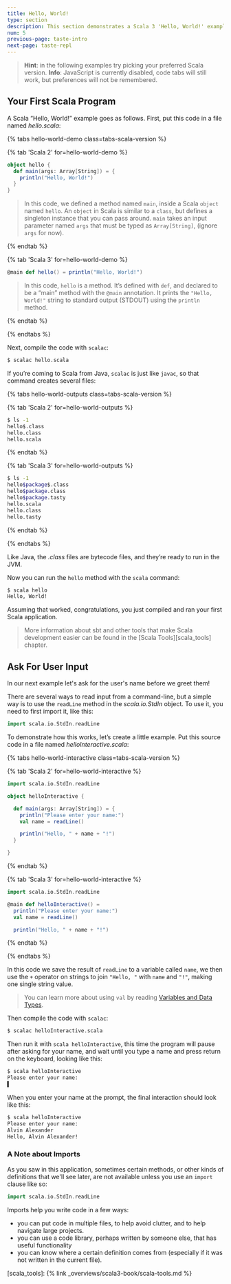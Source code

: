 ```yaml
---
title: Hello, World!
type: section
description: This section demonstrates a Scala 3 'Hello, World!' example.
num: 5
previous-page: taste-intro
next-page: taste-repl
---
```


> **Hint**: in the following examples try picking your preferred Scala version.
> <noscript><span style="font-weight: bold;">Info</span>: JavaScript is currently disabled, code tabs will still work, but preferences will not be remembered.</noscript>

## Your First Scala Program


A Scala “Hello, World!” example goes as follows.
First, put this code in a file named _hello.scala_:


<!-- Display Hello World for each Scala Version -->
{% tabs hello-world-demo class=tabs-scala-version %}

{% tab 'Scala 2' for=hello-world-demo %}
```scala
object hello {
  def main(args: Array[String]) = {
    println("Hello, World!")
  }
}
```
> In this code, we defined a method named `main`, inside a Scala `object` named `hello`.
> An `object` in Scala is similar to a `class`, but defines a singleton instance that you can pass around.
> `main` takes an input parameter named `args` that must be typed as `Array[String]`, (ignore `args` for now).

{% endtab %}

{% tab 'Scala 3' for=hello-world-demo %}
```scala
@main def hello() = println("Hello, World!")
```
> In this code, `hello` is a method.
> It’s defined with `def`, and declared to be a “main” method with the `@main` annotation.
> It prints the `"Hello, World!"` string to standard output (STDOUT) using the `println` method.

{% endtab %}

{% endtabs %}
<!-- End tabs -->

Next, compile the code with `scalac`:

```bash
$ scalac hello.scala
```

If you’re coming to Scala from Java, `scalac` is just like `javac`, so that command creates several files:

<!-- Display Hello World compiled outputs for each Scala Version -->
{% tabs hello-world-outputs class=tabs-scala-version %}

{% tab 'Scala 2' for=hello-world-outputs %}
```bash
$ ls -1
hello$.class
hello.class
hello.scala
```
{% endtab %}

{% tab 'Scala 3' for=hello-world-outputs %}
```bash
$ ls -1
hello$package$.class
hello$package.class
hello$package.tasty
hello.scala
hello.class
hello.tasty
```
{% endtab %}

{% endtabs %}
<!-- End tabs -->

Like Java, the _.class_ files are bytecode files, and they’re ready to run in the JVM.

Now you can run the `hello` method with the `scala` command:

```bash
$ scala hello
Hello, World!
```

Assuming that worked, congratulations, you just compiled and ran your first Scala application.

> More information about sbt and other tools that make Scala development easier can be found in the [Scala Tools][scala_tools] chapter.

## Ask For User Input

In our next example let's ask for the user's name before we greet them!

There are several ways to read input from a command-line, but a simple way is to use the
`readLine` method in the _scala.io.StdIn_ object. To use it, you need to first import it, like this:

```scala
import scala.io.StdIn.readLine
```

To demonstrate how this works, let’s create a little example. Put this source code in a file named _helloInteractive.scala_:

<!-- Display interactive Hello World application for each Scala Version -->
{% tabs hello-world-interactive class=tabs-scala-version %}

{% tab 'Scala 2' for=hello-world-interactive %}
```scala
import scala.io.StdIn.readLine

object helloInteractive {

  def main(args: Array[String]) = {
    println("Please enter your name:")
    val name = readLine()

    println("Hello, " + name + "!")
  }

}
```
{% endtab %}

{% tab 'Scala 3' for=hello-world-interactive %}
```scala
import scala.io.StdIn.readLine

@main def helloInteractive() =
  println("Please enter your name:")
  val name = readLine()

  println("Hello, " + name + "!")
```
{% endtab %}

{% endtabs %}
<!-- End tabs -->

In this code we save the result of `readLine` to a variable called `name`, we then
use the `+` operator on strings to join `"Hello, "` with `name` and `"!"`, making one single string value. 

> You can learn more about using `val` by reading [Variables and Data Types](/scala3/book/taste-vars-data-types.html).

Then compile the code with `scalac`:

```bash
$ scalac helloInteractive.scala
```
Then run it with `scala helloInteractive`, this time the program will pause after asking for your name,
and wait until you type a name and press return on the keyboard, looking like this:

```bash
$ scala helloInteractive
Please enter your name:
▌
```

When you enter your name at the prompt, the final interaction should look like this:

```bash
$ scala helloInteractive
Please enter your name:
Alvin Alexander
Hello, Alvin Alexander!
```

### A Note about Imports

As you saw in this application, sometimes certain methods, or other kinds of definitions that we'll see later,
are not available unless you use an `import` clause like so:

```scala
import scala.io.StdIn.readLine
```

Imports help you write code in a few ways:
  - you can put code in multiple files, to help avoid clutter, and to help navigate large projects.
  - you can use a code library, perhaps written by someone else, that has useful functionality
  - you can know where a certain definition comes from (especially if it was not written in the current file).

[scala_tools]: {% link _overviews/scala3-book/scala-tools.md %}
